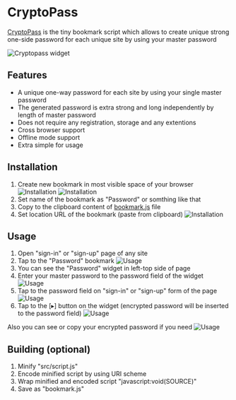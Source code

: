 CryptoPass
==========

 [CryptoPass](https://w3core.github.io/ "CryptoPass mobile version") is the tiny bookmark script which allows to create unique strong one-side password for each unique site by using your master password

![Cryptopass widget](https://rawgit.com/w3core/cryptopass/master/src/site/img/controls.png "Cryptopass widget elements")

Features
--------
+ A unique one-way password for each site by using your single master password
+ The generated password is extra strong and long independently by length of master password
+ Does not require any registration, storage and any extentions
+ Cross browser support
+ Offline mode support
+ Extra simple for usage

Installation
------------
1. Create new bookmark in most visible space of your browser 
   ![Installation](https://rawgit.com/w3core/cryptopass/master/src/site/img/install-step-0.png)
   ![Installation](https://rawgit.com/w3core/cryptopass/master/src/site/img/install-step-1.png)
2. Set name of the bookmark as "Password" or somthing like that
3. Copy to the clipboard content of [bookmark.js](https://github.com/w3core/cryptopass/blob/master/bookmark.js) file
4. Set location URL of the bookmark (paste from clipboard)
   ![Installation](https://rawgit.com/w3core/cryptopass/master/src/site/img/install-step-2.png)

Usage
-----
1. Open "sign-in" or "sign-up" page of any site
2. Tap to the "Password" bookmark
   ![Usage](https://rawgit.com/w3core/cryptopass/master/src/site/img/usage-step-0.png)
3. You can see the "Password" widget in left-top side of page
4. Enter your master password to the password field of the widget
   ![Usage](https://rawgit.com/w3core/cryptopass/master/src/site/img/usage-step-1.png)
5. Tap to the password field on "sign-in" or "sign-up" form of the page
   ![Usage](https://rawgit.com/w3core/cryptopass/master/src/site/img/usage-step-2.png)
6. Tap to the [▸] button on the widget
   (encrypted password will be inserted to the password field)
   ![Usage](https://rawgit.com/w3core/cryptopass/master/src/site/img/usage-step-3.png)

Also you can see or copy your encrypted password if you need
![Usage](https://rawgit.com/w3core/cryptopass/master/src/site/img/usage-view-password.png)

Building (optional)
-------------------
1. Minify "src/script.js"
2. Encode minified script by using URI scheme
3. Wrap minified and encoded script "javascript:void(SOURCE)"
4. Save as "bookmark.js"